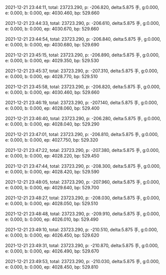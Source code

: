2021-12-21 23:44:11, total: 23723.290, p: -206.820, delta:5.875 手, g:0.000, e: 0.000, b: 0.000, ep: 4030.460, bp: 529.660

2021-12-21 23:44:33, total: 23723.290, p: -206.610, delta:5.875 手, g:0.000, e: 0.000, b: 0.000, ep: 4030.670, bp: 529.660

2021-12-21 23:44:54, total: 23723.290, p: -206.840, delta:5.875 手, g:0.000, e: 0.000, b: 0.000, ep: 4030.680, bp: 529.690

2021-12-21 23:45:15, total: 23723.290, p: -206.890, delta:5.875 手, g:0.000, e: 0.000, b: 0.000, ep: 4029.350, bp: 529.530

2021-12-21 23:45:37, total: 23723.290, p: -207.310, delta:5.875 手, g:0.000, e: 0.000, b: 0.000, ep: 4028.770, bp: 529.510

2021-12-21 23:45:58, total: 23723.290, p: -206.820, delta:5.875 手, g:0.000, e: 0.000, b: 0.000, ep: 4030.460, bp: 529.660

2021-12-21 23:46:19, total: 23723.290, p: -207.140, delta:5.875 手, g:0.000, e: 0.000, b: 0.000, ep: 4028.060, bp: 529.400

2021-12-21 23:46:40, total: 23723.290, p: -206.280, delta:5.875 手, g:0.000, e: 0.000, b: 0.000, ep: 4028.040, bp: 529.290

2021-12-21 23:47:01, total: 23723.290, p: -206.810, delta:5.875 手, g:0.000, e: 0.000, b: 0.000, ep: 4027.750, bp: 529.320

2021-12-21 23:47:22, total: 23723.290, p: -207.380, delta:5.875 手, g:0.000, e: 0.000, b: 0.000, ep: 4028.220, bp: 529.450

2021-12-21 23:47:44, total: 23723.290, p: -208.300, delta:5.875 手, g:0.000, e: 0.000, b: 0.000, ep: 4028.420, bp: 529.590

2021-12-21 23:48:05, total: 23723.290, p: -207.960, delta:5.875 手, g:0.000, e: 0.000, b: 0.000, ep: 4029.640, bp: 529.700

2021-12-21 23:48:27, total: 23723.290, p: -208.030, delta:5.875 手, g:0.000, e: 0.000, b: 0.000, ep: 4028.050, bp: 529.510

2021-12-21 23:48:48, total: 23723.290, p: -209.910, delta:5.875 手, g:0.000, e: 0.000, b: 0.000, ep: 4026.010, bp: 529.490

2021-12-21 23:49:10, total: 23723.290, p: -210.510, delta:5.875 手, g:0.000, e: 0.000, b: 0.000, ep: 4026.450, bp: 529.620

2021-12-21 23:49:31, total: 23723.290, p: -210.870, delta:5.875 手, g:0.000, e: 0.000, b: 0.000, ep: 4026.490, bp: 529.670

2021-12-21 23:49:53, total: 23723.290, p: -210.030, delta:5.875 手, g:0.000, e: 0.000, b: 0.000, ep: 4028.450, bp: 529.810